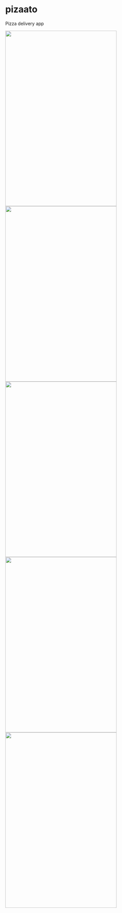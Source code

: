 # pizaato
Pizza delivery app

<img src="https://user-images.githubusercontent.com/56468658/113878358-289be400-97d7-11eb-9cf2-d49e7f8ce6a2.jpeg" width="350" height="550">
<img src="https://user-images.githubusercontent.com/56468658/113878366-29cd1100-97d7-11eb-8fe8-1f1782b8fbdd.jpeg" width="350" height="550">
<img src="https://user-images.githubusercontent.com/56468658/113878375-2afe3e00-97d7-11eb-9ccb-b07625d7b702.jpeg" width="350" height="550">
<img src="https://user-images.githubusercontent.com/56468658/113878382-2c2f6b00-97d7-11eb-9965-b45dd71a114a.jpeg" width="350" height="550">
<img src="https://user-images.githubusercontent.com/56468658/113878394-2df92e80-97d7-11eb-8486-0236090b97a9.jpeg" width="350" height="550">
